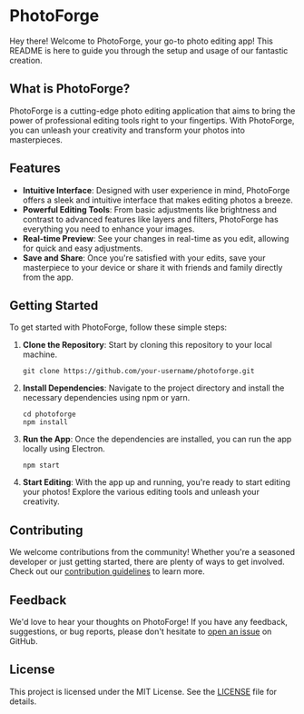 
# PhotoForge

Hey there! Welcome to PhotoForge, your go-to photo editing app! This README is here to guide you through the setup and usage of our fantastic creation.

## What is PhotoForge?

PhotoForge is a cutting-edge photo editing application that aims to bring the power of professional editing tools right to your fingertips. With PhotoForge, you can unleash your creativity and transform your photos into masterpieces.

## Features

- **Intuitive Interface**: Designed with user experience in mind, PhotoForge offers a sleek and intuitive interface that makes editing photos a breeze.
- **Powerful Editing Tools**: From basic adjustments like brightness and contrast to advanced features like layers and filters, PhotoForge has everything you need to enhance your images.
- **Real-time Preview**: See your changes in real-time as you edit, allowing for quick and easy adjustments.
- **Save and Share**: Once you're satisfied with your edits, save your masterpiece to your device or share it with friends and family directly from the app.

## Getting Started

To get started with PhotoForge, follow these simple steps:

1. **Clone the Repository**: Start by cloning this repository to your local machine.

    ```
    git clone https://github.com/your-username/photoforge.git
    ```

2. **Install Dependencies**: Navigate to the project directory and install the necessary dependencies using npm or yarn.

    ```
    cd photoforge
    npm install
    ```

3. **Run the App**: Once the dependencies are installed, you can run the app locally using Electron.

    ```
    npm start
    ```

4. **Start Editing**: With the app up and running, you're ready to start editing your photos! Explore the various editing tools and unleash your creativity.

## Contributing

We welcome contributions from the community! Whether you're a seasoned developer or just getting started, there are plenty of ways to get involved. Check out our [contribution guidelines](CONTRIBUTING.md) to learn more.

## Feedback

We'd love to hear your thoughts on PhotoForge! If you have any feedback, suggestions, or bug reports, please don't hesitate to [open an issue](https://github.com/your-username/photoforge/issues) on GitHub.

## License

This project is licensed under the MIT License. See the [LICENSE](LICENSE) file for details.

